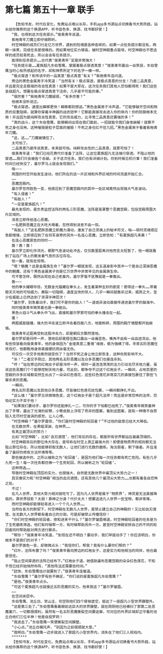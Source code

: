 # 第七篇 第五十一章 联手
        【告知书友，时代在变化，免费站点难以长存，手机app多书源站点切换看书大势所趋，站长给你推荐的这个换源APP，听书音色多、换源、找书都好使！】
       “我，也得到这次任务提示。”俊美青年说道。
       紫袍青年刀魔立即仔细聆听。
       时空神殿的成员们行走亿万世界，遇到的险境是各种各样的，如果一点任务提示都没有，两眼一抹黑，完成任务是很难的。而如果地位实力够高，被时空神殿重点栽培，时空神殿也不愿这样的成员轻易死去，所以会会有任务提示。
       能得到任务提示……也代表‘俊美青年’定是非常强大！
       “任务提示是……夏族超凡东伯雪鹰，掌握着极点穿透真意！”俊美青年露出一丝笑容，东伯雪鹰当时心有所感起的名字，却和神界所定下的名字一模一样。
       “极点穿透？和传说中的一品真意‘极点真意’有关？”紫袍青年连问道。
       旁边的黑色金属男子冷笑道：“当然有关！极点穿透，是极点真意的分支！乃是二品真意，并且是完全走极端的攻击性真意！如果不是大哥在，这次任务我们其他人恐怕都得死！我们这些圣级超凡，想要在极点穿透真意下活命，几乎是不可能的事。”
       “很厉害？”紫袍青年刀魔疑惑，“有多厉害？”
       他根本没听说过。
       “极点穿透，速度比瞬移更快！瞬移都别想逃。”黑色金属男子冷声道，“它能够破开空间和物质的双重阻碍，就算你穿着半神器的战衣铠甲！它都能直接攻击进入你的体内！你的防御根本无用！并且因为是纯粹攻击性真意，它的攻击威力，比寻常二品真意还要强的多！”
       “真的战斗，这个东伯雪鹰，能够瞬间出现在我们面前，一招就能令我们身体崩解！就算不死之身也没用，这种摧毁是粒子层面的摧毁！不死之身也扛不住几招。”黑色金属男子看着紫袍青年刀魔。
       “这，这……”刀魔被镇住了。
       太可怕了。
       二品真意乃是传说真意，本来就可怕。纯粹攻击性的二品真意，就更可怕了！
       俊美青年道：“我们已经花费代价准备了法阵，让这位夏族超凡无法强行穿透。不阻止他的穿透……我们只会被各个击破。关于这次任务，我们也有详细计划。你到时候见机行事！我们准备时间已经快没了，基尔罗马上就会发现我们。”
       嗡~~~
       周围的时空开始发生波动，他们所在的这一片区域和外界区域的时间流速开始汇合。
       ……
       恶魔宫殿内。
       基尔罗忽然脸色一变，他感应到了恶魔宫殿内的其中一处区域竟然出现强大气息波动。
       “有入侵者！”
       “有敌人！”
       “一定是夏族超凡！”
       最先发现的，是负责监控法阵的两名三阶恶魔，法阵是笼罩整个恶魔宫殿，包括宫殿周围大片区域的。
       消息立即传给连心恶魔。
       一名肥胖恶魔正在大吃大喝着，忽然得到消息不由一惊。
       “有敌人？”这名肥胖恶魔立即魔力涌动，激发了自己灵魂上的秘术符文，嗡——顿时灵魂感应急剧增强，立即感应到了在将军身旁的另外一名连心恶魔，立即告知：“有夏族超凡来袭！”
       在连心恶魔禀告的同时——
       轰！轰！轰！
       基尔罗立即化作流光，朝那气息波动处冲去，仅仅数里距离对他而言太短暂了，他一眼就看到了站在广场上的散发着气息的五位存在。
       他一看，就有些惊愕。
       “嗯？魅魔？这是金属族生命？”基尔罗一眼就发现，这五道身影中其中一个是自己深渊恶魔中的魅魔，还有个黑色金属男子则是亿万世界中非常罕见的金属族生命。
       可不管怎样，既然出现在自己老巢内，基尔罗毫不犹豫就是一拳轰出。
       轰~~~
       他的拳头耀眼夺目，无数金光蕴藏在拳头上，发生着某种玄妙的剧变！使得这一拳头……带着毁天灭地的可怕威力，撕裂一切阻碍，速度且快的惊人，几乎一瞬间就轰杀过来，威势之大，至少在威能上已然达到了资深半神层次！
       “基尔罗，别急着动手，我们可不是你的敌人！”一道诡异波动直接传递进基尔罗的脑海中。
       同时俊美青年微笑着也是一拳砸出。
       黑色火焰斗气从拳头中飞出，直接和基尔罗那可怕的拳头撞击在一起。
       蓬！
       两股威能碰撞，强大的冲击波立即冲击着四面八方，地面粉碎，周围的殿厅墙壁都开始崩塌。
       俊美青年近距离受到这股冲击力，却是朝后方飘然落地。
       基尔罗却是闷哼一声，落地后却是捂住胸口露出一丝痛苦色，嘴角不由有一丝血迹流出，他有些惊骇看向俊美青年，他的身体因为‘金煌真意二重境’缘故，极为强横了得。寻常五阶恶魔任凭攻打，他都敢用身体直接硬抗而丝毫无伤。
       可仅仅一次交手他竟然就受伤了？当然不死之身让他立即恢复，这种伤势影响不大。
       “杀！”二者交手刚过，其他两名五阶恶魔以及众多恶魔们也接连杀到。
       “哼！”站在旁边的红袍女子却是冷哼一声，顿时一道浩浩荡荡的法力引动无尽天地力量，虽说这些恶魔们个个能够控制天地力量，可此刻，都争夺不过这个红袍女子。一瞬间，占地百里的宫殿的许多区域都突然生长出了一朵朵红色莲花，这些红色莲花非常突兀的直接包裹住了那些飞窜杀来的恶魔。
       一瞬间。
       两名五阶恶魔以及其他众多恶魔，尽皆被红色莲花给包裹，一瞬间都挣扎不出。
       “这么强！”基尔罗见状微微色变，这个红袍女子是个超凡法师！而且是非常恐怖的法师，恐怕论实力不亚于他！
       “如果我们要动手，基尔罗你还能挣扎一二，可你的手下怕都已经死了。”俊美青年微笑着伸出了手臂，露出了光滑的前臂，小臂皮肤上浮现了奇异的图案，看到这图案，就有一种情不自禁陷入无尽时空漩涡的感觉，让人心悸。
       “时空神殿？”基尔罗震惊，“你们是时空神殿的轮回者？”不过他的敌意已经大大降低。
       在无数世界，在黑暗深渊，在神界……
       有真正最顶尖的势力！
       比如‘时空神殿’，比如‘血刃酒馆’，他们背后的存在，都是所有世界都站在最最顶端的。
       时空神殿背后的那位伟大存在，是号称在时空上真正最强大的！即便是物质界的规则都无法阻止那位存在，所以他能够抓取无数人，让他们进行无数的磨练。淘汰弱者，剩下强者。并且准备了最好的修炼方法环境等等。
       那些被选中的，之所以被称之为‘轮回者’，是因为他们每一次任务都有死亡危险。有些几乎九死一生！每一次任务都仿佛一个生死轮回，所以被称之为‘轮回者’。
       这种筛选……
       导致时空神殿在顶层的实力，也很强大，自然是无数世界中最顶尖大势力之一！
       其实像实力和‘时空神殿’相当的血刃酒馆，还有其他几个最顶尖大势力……也都有着各自恐怖之处。
       不过！
       在凡人世界，其他大势力相对就吃亏了。因为凡人世界是属于‘物质界’，神灵是无法直接降临的，靠世界投影？太弱！靠神之分身？代价太大！想要送进凡人世界一些宝物，都非常难。
       而时空神殿却能够轻易进入一个个凡人世界……
       当然在各方的默契下，时空神殿在无数凡人世界，是禁止建立自己的神殿的！又比如血刃酒馆，在无数凡人世界都有着自己的分部。可是却被禁止传播信仰！
       “你们时空神殿的轮回者，掺和进来干什么？”基尔罗皱眉喝道，时空神殿轮回者的任务是为了生死磨练筛选，他们有时候帮一方，有时候帮助另外一方。甚至时空神殿安排自己的不同的轮回者同时帮助敌对两方进行厮杀。
       “帮你！”俊美青年冷笑道，“到现在还不明白？要动手，我们早就动手了！你应该明白，你根本不是我们的对手！”
       基尔罗面色一变，却微微点头：“我信你们，帮我？我有什么要你们帮的？”
       “红叶，法阵布置了吗？”俊美青年看向旁边的红袍女子，这是实力和他相当的同伴，他也最是信任。
       “阻止空间穿透的法阵已经布下。”红袍女子道，她借助遍布恶魔宫殿的朵朵红色莲花，不知不觉已经开始悄然布阵，“其他阵法还需要些时间。”
       “赶快，东伯雪鹰估计就要到了。”俊美青年连催道。
       “东伯雪鹰？”基尔罗有些不确定，“你们说的是夏族超凡东伯雪鹰？”
       “是他。”俊美青年点头。
       “可这个夏族超凡也就接近五阶恶魔的实力，他来我这？”基尔罗皱眉。
       ……
       在空间夹层中。
       东伯雪鹰、池丘白、贺山主、司空阳他们四个穿梭虚空，抵达了一座超凡小型世界膜壁外。
       “这是第三处了。”东伯雪鹰看着眼前这巨大的世界膜壁，就在刚刚他已经横扫了那第二处恶魔巢穴，一切都很顺利，虽然有一名五阶恶魔撕裂空间要逃窜，可对应的外界区域却正守着的池丘白他们三位半神！他是自投罗网！
       “我进去了。”东伯雪鹰一笑便撕裂空间膜壁。
       “小心点。”池丘白嘱托声，“别因为之前很顺就大意。”
       “我明白。”东伯雪鹰一迈步就进入了那超凡小型世界内，消失在了他们三人视线内。
       *******
       【告知书友，时代在变化，免费站点难以长存，手机app多书源站点切换看书大势所趋，站长给你推荐的这个换源APP，听书音色多、换源、找书都好使！】